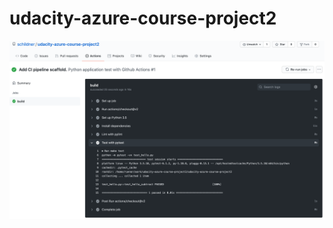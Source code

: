 # udacity-azure-course-project2

![Screenshot proving initial build of CI pipeline passed](https://github.com/schildner/udacity-azure-course-project2/blob/main/screenshot-build1-pass.png?raw=true)
